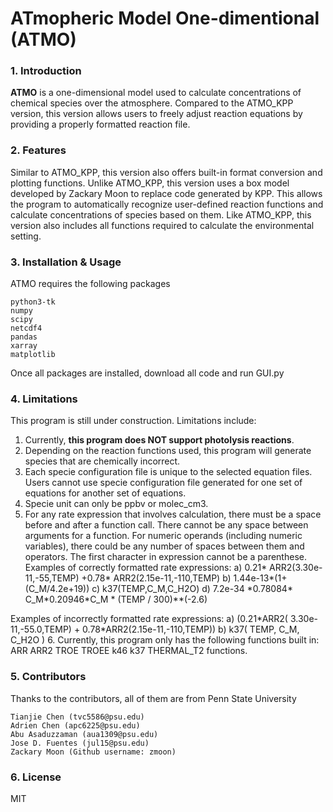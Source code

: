 # ATmopheric Model One-dimentional (ATMO)

### 1. Introduction

**ATMO** is a one-dimensional model used to calculate concentrations of chemical species over the atmosphere. 
Compared to the ATMO\_KPP version, this version allows users to freely adjust reaction equations by providing 
a properly formatted reaction file.

### 2. Features

Similar to ATMO\_KPP, this version also offers built-in format conversion and plotting functions. Unlike ATMO\_KPP, 
this version uses a box model developed by Zackary Moon to replace code generated by KPP. This allows the program 
to automatically recognize user-defined reaction functions and calculate concentrations of species based on them. 
Like ATMO\_KPP, this version also includes all functions required to calculate the environmental setting.

### 3. Installation & Usage

ATMO requires the following packages

    python3-tk
    numpy
    scipy
    netcdf4
    pandas
    xarray
    matplotlib

Once all packages are installed, download all code and run GUI.py

### 4. Limitations

This program is still under construction. Limitations include:

1. Currently, **this program does NOT support photolysis reactions**.
2. Depending on the reaction functions used, this program will generate species that are chemically incorrect.
3. Each specie configuration file is unique to the selected equation files. Users cannot use specie configuration file generated for one set of equations for another set of equations.
4. Specie unit can only be ppbv or molec\_cm3.
5. For any rate expression that involves calculation, there must be a space before and after a function call. 
There cannot be any space between arguments for a function. 
For numeric operands (including numeric variables), there could be any number of spaces between them and operators.
The first character in expression cannot be a parenthese.
Examples of correctly formatted rate expressions:
        a) 0.21* ARR2(3.30e-11,-55,TEMP) +0.78* ARR2(2.15e-11,-110,TEMP)
        b) 1.44e-13\*(1+(C\_M/4.2e+19))
        c) k37(TEMP,C\_M,C\_H2O)
        d) 7.2e-34 \*0.78084\* C\_M\*0.20946\*C\_M * (TEMP / 300)\*\*(-2.6)

Examples of incorrectly formatted rate expressions:
        a) (0.21\*ARR2( 3.30e-11,-55.0,TEMP) + 0.78\*ARR2(2.15e-11,-110,TEMP))
        b) k37( TEMP, C\_M, C\_H2O )
6. Currently, this program only has the following functions built in:
        ARR
        ARR2
        TROE
        TROEE
        k46
        k37
        THERMAL\_T2 functions.

### 5. Contributors

Thanks to the contributors, all of them are from Penn State University
    
    Tianjie Chen (tvc5586@psu.edu)
    Adrien Chen (apc6225@psu.edu)
    Abu Asaduzzaman (aua1309@psu.edu)
    Jose D. Fuentes (jul15@psu.edu)
    Zackary Moon (Github username: zmoon)

### 6. License

MIT
